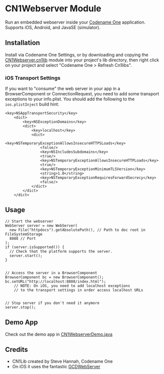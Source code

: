 # CN1Webserver Module

Run an embedded webserver inside your [Codename One](https://www.codenameone.com) application.  Supports iOS, Android, and JavaSE (simulator).

## Installation

Install via Codename One Settings, or by downloading and copying the [CN1Webserver.cn1lib](bin/CN1Webserver.cn1lib) module into your project's lib directory, then right click on your project and select "Codename One > Refresh Cn1libs".

### iOS Transport Settings

If you want to "consume" the web server in your app in a BrowserComponent or ConnectionRequest, you need to add some transport exceptions to your info.plist.  You should add the following to the `ios.plistInject` build hint:

~~~~
<key>NSAppTransportSecurity</key>
    <dict>
        <key>NSExceptionDomains</key>
        <dict>
            <key>localhost</key>
            <dict>
                <key>NSTemporaryExceptionAllowsInsecureHTTPSLoads</key>
                <false/>
                <key>NSIncludesSubdomains</key>
                <true/>
                <key>NSTemporaryExceptionAllowsInsecureHTTPLoads</key>
                <true/>
                <key>NSTemporaryExceptionMinimumTLSVersion</key>
                <string>1.0</string>
                <key>NSTemporaryExceptionRequiresForwardSecrecy</key>
                <false/>
            </dict>
        </dict>
    </dict>
~~~~

## Usage

~~~~
// Start the webserver
WebServer server = new WebServer(
  new File("httpdocs").getAbsolutePath(), // Path to doc root in FileSystemStorage
  8888 // Port
);
if (server.isSupported()) {
  // Check that the platform supports the server.
  server.start();
}


// Access the server in a BrowserComponent
BrowserComponent bc = new BrowserComponent();
bc.setURL("http://localhost:8888/index.html");
    // NOTE: On iOS, you need to add localhost exceptions
    // to the transport settings in order access localhost URLs


// Stop server if you don't need it anymore
server.stop();
~~~~

## Demo App

Check out the demo app in [CN1WebserverDemo.java](CN1WebserverDemo/src/com/codename1/webserver/demo/CN1WebserverDemo.java)

## Credits

* CN1Lib created by Steve Hannah, Codename One
* On iOS it uses the fantastic [GCDWebServer](https://github.com/swisspol/GCDWebServer)
